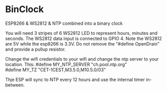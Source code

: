 # BinClock
ESP8266 &amp; WS2812 &amp; NTP combined into a binary clock

You will need 3 stripes of 6 WS2812 LED to represent hours, minutes and seconds.
The WS2812 data input is connected to GPIO 4. Note the WS2812 are 5V while the esp8266 is 3.3V. 
Do not remove the "#define OpenDrain" and provide a pullup resistor.

Change the wifi credentials to your wifi and change the ntp server to your location.
This:
#define MY_NTP_SERVER "ch.pool.ntp.org"           
#define MY_TZ "CET-1CEST,M3.5.0,M10.5.0/03"

Thje ESP will sync to NTP every 12 hours and use the internal timer in-between.
